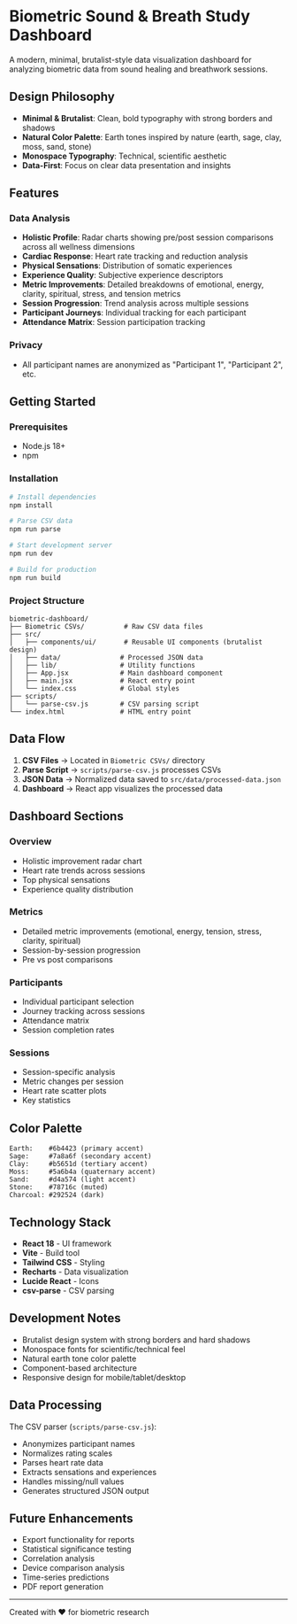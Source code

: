 # Biometric Sound & Breath Study Dashboard

A modern, minimal, brutalist-style data visualization dashboard for analyzing biometric data from sound healing and breathwork sessions.

## Design Philosophy

- **Minimal & Brutalist**: Clean, bold typography with strong borders and shadows
- **Natural Color Palette**: Earth tones inspired by nature (earth, sage, clay, moss, sand, stone)
- **Monospace Typography**: Technical, scientific aesthetic
- **Data-First**: Focus on clear data presentation and insights

## Features

### Data Analysis
- **Holistic Profile**: Radar charts showing pre/post session comparisons across all wellness dimensions
- **Cardiac Response**: Heart rate tracking and reduction analysis
- **Physical Sensations**: Distribution of somatic experiences
- **Experience Quality**: Subjective experience descriptors
- **Metric Improvements**: Detailed breakdowns of emotional, energy, clarity, spiritual, stress, and tension metrics
- **Session Progression**: Trend analysis across multiple sessions
- **Participant Journeys**: Individual tracking for each participant
- **Attendance Matrix**: Session participation tracking

### Privacy
- All participant names are anonymized as "Participant 1", "Participant 2", etc.

## Getting Started

### Prerequisites
- Node.js 18+ 
- npm

### Installation

```bash
# Install dependencies
npm install

# Parse CSV data
npm run parse

# Start development server
npm run dev

# Build for production
npm run build
```

### Project Structure

```
biometric-dashboard/
├── Biometric CSVs/          # Raw CSV data files
├── src/
│   ├── components/ui/       # Reusable UI components (brutalist design)
│   ├── data/               # Processed JSON data
│   ├── lib/                # Utility functions
│   ├── App.jsx             # Main dashboard component
│   ├── main.jsx            # React entry point
│   └── index.css           # Global styles
├── scripts/
│   └── parse-csv.js        # CSV parsing script
└── index.html              # HTML entry point
```

## Data Flow

1. **CSV Files** → Located in `Biometric CSVs/` directory
2. **Parse Script** → `scripts/parse-csv.js` processes CSVs
3. **JSON Data** → Normalized data saved to `src/data/processed-data.json`
4. **Dashboard** → React app visualizes the processed data

## Dashboard Sections

### Overview
- Holistic improvement radar chart
- Heart rate trends across sessions
- Top physical sensations
- Experience quality distribution

### Metrics
- Detailed metric improvements (emotional, energy, tension, stress, clarity, spiritual)
- Session-by-session progression
- Pre vs post comparisons

### Participants
- Individual participant selection
- Journey tracking across sessions
- Attendance matrix
- Session completion rates

### Sessions
- Session-specific analysis
- Metric changes per session
- Heart rate scatter plots
- Key statistics

## Color Palette

```
Earth:    #6b4423 (primary accent)
Sage:     #7a8a6f (secondary accent)
Clay:     #b5651d (tertiary accent)
Moss:     #5a6b4a (quaternary accent)
Sand:     #d4a574 (light accent)
Stone:    #78716c (muted)
Charcoal: #292524 (dark)
```

## Technology Stack

- **React 18** - UI framework
- **Vite** - Build tool
- **Tailwind CSS** - Styling
- **Recharts** - Data visualization
- **Lucide React** - Icons
- **csv-parse** - CSV parsing

## Development Notes

- Brutalist design system with strong borders and hard shadows
- Monospace fonts for scientific/technical feel
- Natural earth tone color palette
- Component-based architecture
- Responsive design for mobile/tablet/desktop

## Data Processing

The CSV parser (`scripts/parse-csv.js`):
- Anonymizes participant names
- Normalizes rating scales
- Parses heart rate data
- Extracts sensations and experiences
- Handles missing/null values
- Generates structured JSON output

## Future Enhancements

- Export functionality for reports
- Statistical significance testing
- Correlation analysis
- Device comparison analysis
- Time-series predictions
- PDF report generation

---

Created with ❤️ for biometric research
